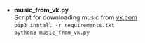 * **music_from_vk.py**  
Script for downloading music from [vk.com](https://vk.com/)    
`pip3 install -r requirements.txt`  
`python3 music_from_vk.py`

